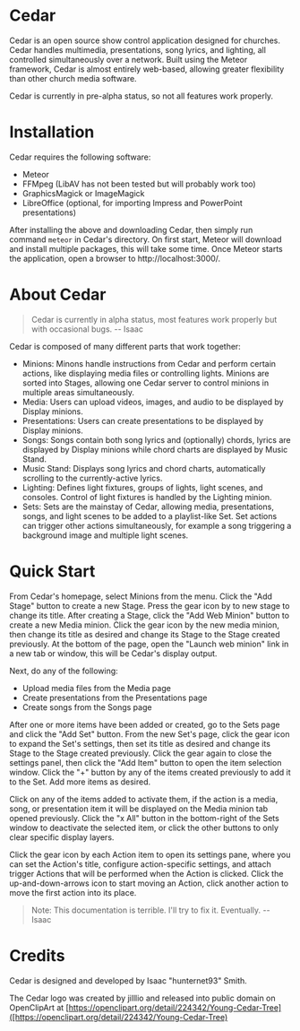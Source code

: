 Cedar
===========

Cedar is an open source show control application designed for churches. Cedar handles multimedia, presentations, song lyrics, and lighting, all controlled simultaneously over a network. Built using the Meteor framework, Cedar is almost entirely web-based, allowing greater flexibility than other church media software.

Cedar is currently in pre-alpha status, so not all features work properly.

Installation
============

Cedar requires the following software:

* Meteor
* FFMpeg (LibAV has not been tested but will probably work too)
* GraphicsMagick or ImageMagick
* LibreOffice (optional, for importing Impress and PowerPoint presentations)

After installing the above and downloading Cedar, then simply run command `meteor` in Cedar's directory. On first start, Meteor will download and install multiple packages, this will take some time. Once Meteor starts the application, open a browser to http://localhost:3000/.

About Cedar
===========

> Cedar is currently in alpha status, most features work properly but with occasional bugs. -- Isaac

Cedar is composed of many different parts that work together:

  * Minions: Minons handle instructions from Cedar and perform certain actions, like displaying media files or controlling lights. Minions are sorted into Stages, allowing one Cedar server to control minions in multiple areas simultaneously.
  * Media: Users can upload videos, images, and audio to be displayed by Display minions.
  * Presentations: Users can create presentations to be displayed by Display minions.
  * Songs: Songs contain both song lyrics and (optionally) chords, lyrics are displayed by Display minions while chord charts are displayed by Music Stand.
  * Music Stand: Displays song lyrics and chord charts, automatically scrolling to the currently-active lyrics.
  * Lighting: Defines light fixtures, groups of lights, light scenes, and consoles. Control of light fixtures is handled by the Lighting minion.
  * Sets: Sets are the mainstay of Cedar, allowing media, presentations, songs, and light scenes to be added to a playlist-like Set. Set actions can trigger other actions simultaneously, for example a song triggering a background image and multiple light scenes.

Quick Start
===========

From Cedar's homepage, select Minions from the menu. Click the "Add Stage" button to create a new Stage. Press the gear icon by to new stage to change its title. After creating a Stage, click the "Add Web Minion" button to create a new Media minion. Click the gear icon by the new media minion, then change its title as desired and change its Stage to the Stage created previously. At the bottom of the page, open the "Launch web minion" link in a new tab or window, this will be Cedar's display output.

Next, do any of the following:
  * Upload media files from the Media page
  * Create presentations from the Presentations page
  * Create songs from the Songs page

After one or more items have been added or created, go to the Sets page and click the "Add Set" button. From the new Set's page, click the gear icon to expand the Set's settings, then set its title as desired and change its Stage to the Stage created previously. Click the gear again to close the settings panel, then click the "Add Item" button to open the item selection window. Click the "+" button by any of the items created previously to add it to the Set. Add more items as desired.

Click on any of the items added to activate them, if the action is a media, song, or presentation item it will be displayed on the Media minion tab opened previously. Click the "x All" button in the bottom-right of the Sets window to deactivate the selected item, or click the other buttons to only clear specific display layers.

Click the gear icon by each Action item to open its settings pane, where you can set the Action's title, configure action-specific settings, and attach trigger Actions that will be performed when the Action is clicked. Click the up-and-down-arrows icon to start moving an Action, click another action to move the first action into its place.

> Note: This documentation is terrible. I'll try to fix it. Eventually. -- Isaac

Credits
=======

Cedar is designed and developed by Isaac "hunternet93" Smith.

The Cedar logo was created by jilllio and released into public domain on OpenClipArt at [https://openclipart.org/detail/224342/Young-Cedar-Tree]([https://openclipart.org/detail/224342/Young-Cedar-Tree)
